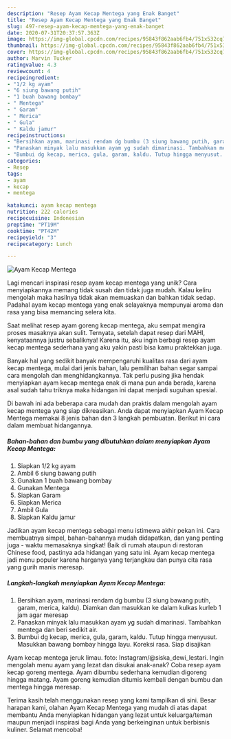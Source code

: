 ```yaml
---
description: "Resep Ayam Kecap Mentega yang Enak Banget"
title: "Resep Ayam Kecap Mentega yang Enak Banget"
slug: 497-resep-ayam-kecap-mentega-yang-enak-banget
date: 2020-07-31T20:37:57.363Z
image: https://img-global.cpcdn.com/recipes/95843f862aab6fb4/751x532cq70/ayam-kecap-mentega-foto-resep-utama.jpg
thumbnail: https://img-global.cpcdn.com/recipes/95843f862aab6fb4/751x532cq70/ayam-kecap-mentega-foto-resep-utama.jpg
cover: https://img-global.cpcdn.com/recipes/95843f862aab6fb4/751x532cq70/ayam-kecap-mentega-foto-resep-utama.jpg
author: Marvin Tucker
ratingvalue: 4.3
reviewcount: 4
recipeingredient:
- "1/2 kg ayam"
- "6 siung bawang putih"
- "1 buah bawang bombay"
- " Mentega"
- " Garam"
- " Merica"
- " Gula"
- " Kaldu jamur"
recipeinstructions:
- "Bersihkan ayam, marinasi rendam dg bumbu (3 siung bawang putih, garam, merica, kaldu). Diamkan dan masukkan ke dalam kulkas kurleb 1 jam agar meresap"
- "Panaskan minyak lalu masukkan ayam yg sudah dimarinasi. Tambahkan mentega dan beri sedikit air."
- "Bumbui dg kecap, merica, gula, garam, kaldu. Tutup hingga menyusut. Masukkan bawang bombay hingga layu. Koreksi rasa. Siap disajikan"
categories:
- Resep
tags:
- ayam
- kecap
- mentega

katakunci: ayam kecap mentega 
nutrition: 222 calories
recipecuisine: Indonesian
preptime: "PT19M"
cooktime: "PT42M"
recipeyield: "3"
recipecategory: Lunch

---
```



![Ayam Kecap Mentega](https://img-global.cpcdn.com/recipes/95843f862aab6fb4/751x532cq70/ayam-kecap-mentega-foto-resep-utama.jpg)

Lagi mencari inspirasi resep ayam kecap mentega yang unik? Cara menyiapkannya memang tidak susah dan tidak juga mudah. Kalau keliru mengolah maka hasilnya tidak akan memuaskan dan bahkan tidak sedap. Padahal ayam kecap mentega yang enak selayaknya mempunyai aroma dan rasa yang bisa memancing selera kita.

Saat melihat resep ayam goreng kecap mentega, aku sempat mengira proses masaknya akan sulit. Ternyata, setelah dapat resep dari MAHI, kenyataannya justru sebaliknya! Karena itu, aku ingin berbagi resep ayam kecap mentega sederhana yang aku yakin pasti bisa kamu praktekkan juga.

Banyak hal yang sedikit banyak mempengaruhi kualitas rasa dari ayam kecap mentega, mulai dari jenis bahan, lalu pemilihan bahan segar sampai cara mengolah dan menghidangkannya. Tak perlu pusing jika hendak menyiapkan ayam kecap mentega enak di mana pun anda berada, karena asal sudah tahu triknya maka hidangan ini dapat menjadi suguhan spesial.


Di bawah ini ada beberapa cara mudah dan praktis dalam mengolah ayam kecap mentega yang siap dikreasikan. Anda dapat menyiapkan Ayam Kecap Mentega memakai 8 jenis bahan dan 3 langkah pembuatan. Berikut ini cara dalam membuat hidangannya.

<!--inarticleads1-->

##### Bahan-bahan dan bumbu yang dibutuhkan dalam menyiapkan Ayam Kecap Mentega:

1. Siapkan 1/2 kg ayam
1. Ambil 6 siung bawang putih
1. Gunakan 1 buah bawang bombay
1. Gunakan  Mentega
1. Siapkan  Garam
1. Siapkan  Merica
1. Ambil  Gula
1. Siapkan  Kaldu jamur


Jadikan ayam kecap mentega sebagai menu istimewa akhir pekan ini. Cara membuatnya simpel, bahan-bahannya mudah didapatkan, dan yang penting juga - waktu memasaknya singkat! Baik di rumah ataupun di restoran Chinese food, pastinya ada hidangan yang satu ini. Ayam kecap mentega jadi menu populer karena harganya yang terjangkau dan punya cita rasa yang gurih manis meresap. 

<!--inarticleads2-->

##### Langkah-langkah menyiapkan Ayam Kecap Mentega:

1. Bersihkan ayam, marinasi rendam dg bumbu (3 siung bawang putih, garam, merica, kaldu). Diamkan dan masukkan ke dalam kulkas kurleb 1 jam agar meresap
1. Panaskan minyak lalu masukkan ayam yg sudah dimarinasi. Tambahkan mentega dan beri sedikit air.
1. Bumbui dg kecap, merica, gula, garam, kaldu. Tutup hingga menyusut. Masukkan bawang bombay hingga layu. Koreksi rasa. Siap disajikan


Ayam kecap mentega jeruk limau. foto: Instagram/@siska_dewi_lestari. Ingin mengolah menu ayam yang lezat dan disukai anak-anak? Coba resep ayam kecap goreng mentega. Ayam dibumbu sederhana kemudian digoreng hingga matang. Ayam goreng kemudian ditumis kembali dengan bumbu dan mentega hingga meresap. 

Terima kasih telah menggunakan resep yang kami tampilkan di sini. Besar harapan kami, olahan Ayam Kecap Mentega yang mudah di atas dapat membantu Anda menyiapkan hidangan yang lezat untuk keluarga/teman maupun menjadi inspirasi bagi Anda yang berkeinginan untuk berbisnis kuliner. Selamat mencoba!

